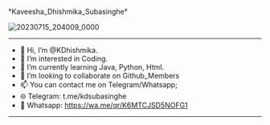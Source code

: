 °Kaveesha_Dhishmika_Subasinghe°

![20230715_204009_0000](https://github.com/KDhishmika/KDhishmika/assets/139934729/77d27a2b-c715-4be8-8c51-df3ecf815182)
___________________________________
- 👋 Hi, I’m @KDhishmika.
- 👀 I’m interested in Coding.
- 🌱 I’m currently learning Java, Python, Html.
- 💞️ I’m looking to collaborate on Github_Members
- 📫 You can contact me on Telegram/Whatsapp;
- 🌐 Telegram: t.me/kdsubasinghe
- 🔗 Whatsapp: https://wa.me/qr/K6MTCJSD5NOFG1
___________________________________
